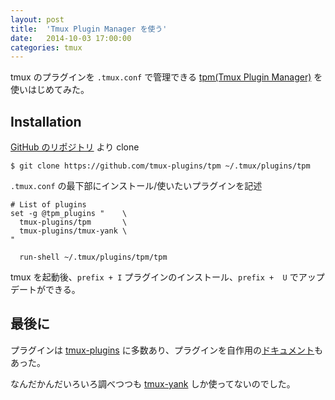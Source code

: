 ```yaml
---
layout: post
title:  'Tmux Plugin Manager を使う'
date:   2014-10-03 17:00:00
categories: tmux
---
```


tmux のプラグインを `.tmux.conf` で管理できる [tpm(Tmux Plugin Manager)](https://github.com/tmux-plugins/tp://github.com/tmux-plugins/tpm) を使いはじめてみた。

## Installation

[GitHub のリポジトリ](https://github.com/tmux-plugins/tpm) より clone

```
$ git clone https://github.com/tmux-plugins/tpm ~/.tmux/plugins/tpm
```

`.tmux.conf` の最下部にインストール/使いたいプラグインを記述

```
# List of plugins
set -g @tpm_plugins "    \
  tmux-plugins/tpm       \
  tmux-plugins/tmux-yank \
"

  run-shell ~/.tmux/plugins/tpm/tpm
```

tmux を起動後、`prefix + I` プラグインのインストール、`prefix +  U` でアップデートができる。

## 最後に

プラグインは [tmux-plugins](https://github.com/tmux-plugins) に多数あり、プラグインを自作用の[ドキュメント](https://github.com/tmux-plugins/tpm/blob/master/HOW_TO_PLUGIN.md)もあった。

なんだかんだいろいろ調べつつも [tmux-yank](https://github.com/tmux-plugins/tmux-yank) しか使ってないのでした。
